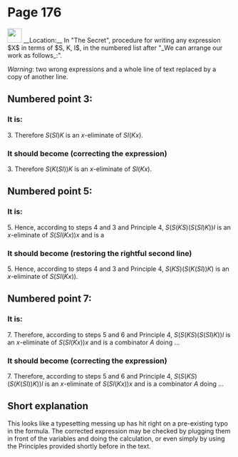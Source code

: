 # Page 176

<img src="/pictures/correction_red.svg" width="32px"/>
__Location:__ In "The Secret", procedure for writing any expression $X$ in terms of $S, K, I$,
in the numbered list after "_We can arrange our work as follows_:".

_Warning_: two wrong expressions and a whole line of text replaced by a copy of another line.

## Numbered point 3:

### It is:

3\. Therefore $S(SI)K$ is an $x$-eliminate of $SI(Kx)$.

### It should become (correcting the expression)

3\. Therefore $S(K(SI))K$ is an $x$-eliminate of $SI(Kx)$.

## Numbered point 5:

### It is:

5\. Hence, according to steps 4 and 3 and Principle 4,
$S(S(KS)(S(SI)K))I$ is an $x$-eliminate of
$S(SI(Kx))x$ and is a

### It should become (restoring the rightful second line)

5\. Hence, according to steps 4 and 3 and Principle 4,
$S(KS)(S(K(SI))K)$ is an $x$-eliminate of
$S(SI(Kx))$.

## Numbered point 7:

### It is:

7\. Therefore, according to steps 5 and 6 and Principle 4,
$S(S(KS)(S(SI)K))I$ is an $x$-eliminate of
$S(SI(Kx))x$ and is a combinator $A$ doing ...

### It should become (correcting the expression)

7\. Therefore, according to steps 5 and 6 and Principle 4,
$S(S(KS)(S(K(SI))K))I$ is an $x$-eliminate of
$S(SI(Kx))x$ and is a combinator $A$ doing ...

## Short explanation

This looks like a typesetting messing up has hit right on a pre-existing
typo in the formula. The corrected expression may be checked
by plugging them in front of the variables and doing the calculation,
or even simply by using the Principles provided shortly before in the text.
